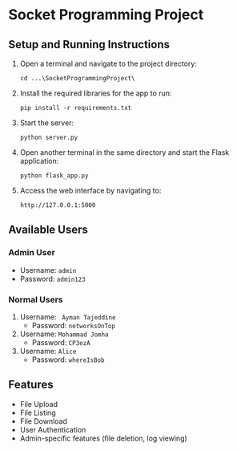 # Socket Programming Project

## Setup and Running Instructions

1. Open a terminal and navigate to the project directory:

   ```
   cd ...\SocketProgrammingProject\
   ```

2. Install the required libraries for the app to run:

   ```
   pip install -r requirements.txt
   ```

3. Start the server:

   ```
   python server.py
   ```

4. Open another terminal in the same directory and start the Flask application:

   ```
   python flask_app.py
   ```

5. Access the web interface by navigating to:

   ```
   http://127.0.0.1:5000
   ```

## Available Users

### Admin User
- Username: `admin`
- Password: `admin123`

### Normal Users
1. Username: ` Ayman Tajeddine`
   - Password: `networksOnTop`
2. Username: `Mohammad Jomha`
   - Password: `CP3ezA`
3. Username: `Alice`
   - Password: `whereIsBob`

## Features
- File Upload
- File Listing
- File Download
- User Authentication
- Admin-specific features (file deletion, log viewing)
